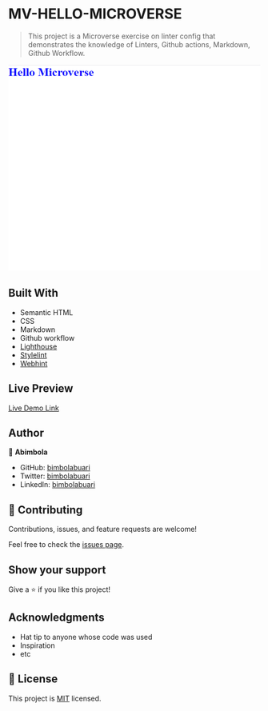 # MV-HELLO-MICROVERSE 

> This project is a Microverse exercise on linter config that demonstrates the knowledge of Linters, Github actions, Markdown, Github Workflow.

 ![screenshot](screenshot.png)


## Built With

- Semantic HTML
- CSS
- Markdown
- Github workflow
- [Lighthouse](https://developers.google.com/web/tools/lighthouse)
- [Stylelint](https://stylelint.io)
- [Webhint](https://webhint.io/)

## Live Preview 

[Live Demo Link]()


## Author

👤 **Abimbola**

- GitHub: [bimbolabuari](https://github.com/bimbolabuari)
- Twitter: [bimbolabuari](https://twitter.com/bimbolabuari)
- LinkedIn: [bimbolabuari](https://linkedin.com/in/bimbolabuari)

## 🤝 Contributing

Contributions, issues, and feature requests are welcome!

Feel free to check the [issues page](../../issues/).

## Show your support

Give a ⭐️ if you like this project!

## Acknowledgments

- Hat tip to anyone whose code was used
- Inspiration
- etc

## 📝 License

This project is [MIT](./MIT.md) licensed.